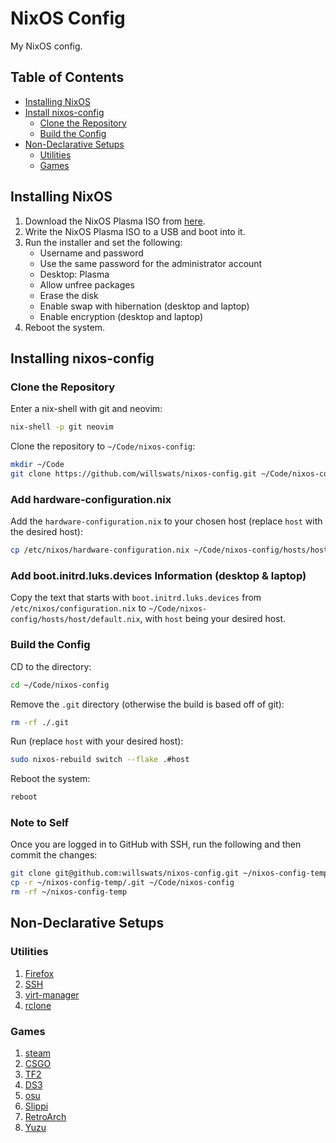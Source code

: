 # NixOS Config

My NixOS config.

## Table of Contents

- [Installing NixOS](#installing-nixos)
- [Install nixos-config](#installing-nixos-config)
  - [Clone the Repository](#clone-the-repository)
  - [Build the Config](#build-the-config)
- [Non-Declarative Setups](#non-declarative-setups)
  - [Utilities](#utilities)
  - [Games](#games)

## Installing NixOS

1. Download the NixOS Plasma ISO from [here](https://nixos.org/download.html).
2. Write the NixOS Plasma ISO to a USB and boot into it.
3. Run the installer and set the following:
   - Username and password
   - Use the same password for the administrator account
   - Desktop: Plasma
   - Allow unfree packages
   - Erase the disk
   - Enable swap with hibernation (desktop and laptop)
   - Enable encryption (desktop and laptop)
4. Reboot the system.

## Installing nixos-config

### Clone the Repository

Enter a nix-shell with git and neovim:

```bash
nix-shell -p git neovim
```

Clone the repository to `~/Code/nixos-config`:

```bash
mkdir ~/Code
git clone https://github.com/willswats/nixos-config.git ~/Code/nixos-config
```

### Add hardware-configuration.nix

Add the `hardware-configuration.nix` to your chosen host (replace `host` with the desired host):

```bash
cp /etc/nixos/hardware-configuration.nix ~/Code/nixos-config/hosts/host/
```

### Add boot.initrd.luks.devices Information (desktop & laptop)

Copy the text that starts with `boot.initrd.luks.devices` from `/etc/nixos/configuration.nix` to `~/Code/nixos-config/hosts/host/default.nix`, with `host` being your desired host.

### Build the Config

CD to the directory:

```bash
cd ~/Code/nixos-config
```

Remove the `.git` directory (otherwise the build is based off of git):

```bash
rm -rf ./.git
```

Run (replace `host` with your desired host):

```bash
sudo nixos-rebuild switch --flake .#host
```

Reboot the system:

```bash
reboot
```

### Note to Self

Once you are logged in to GitHub with SSH, run the following and then commit the changes:

```bash
git clone git@github.com:willswats/nixos-config.git ~/nixos-config-temp
cp -r ~/nixos-config-temp/.git ~/Code/nixos-config
rm -rf ~/nixos-config-temp
```

## Non-Declarative Setups

### Utilities

1. [Firefox](./docs/utilities/firefox.md)
2. [SSH](./docs/utilities/ssh.md)
3. [virt-manager](./dosc/utilities/virt-manager)
4. [rclone](./docs/utilities/rclone.md)

### Games

1. [steam](./docs/games/steam/steam.md)
2. [CSGO](./docs/games/steam/csgo.md)
3. [TF2](./docs/games/steam/tf2.md)
4. [DS3](./docs/games/steam/tf2.md)
5. [osu](./docs/games/osu.md)
6. [Slippi](./docs/games/slippi.md)
7. [RetroArch](./docs/games/retroarch.md)
8. [Yuzu](./docs/games/yuzu.md)
